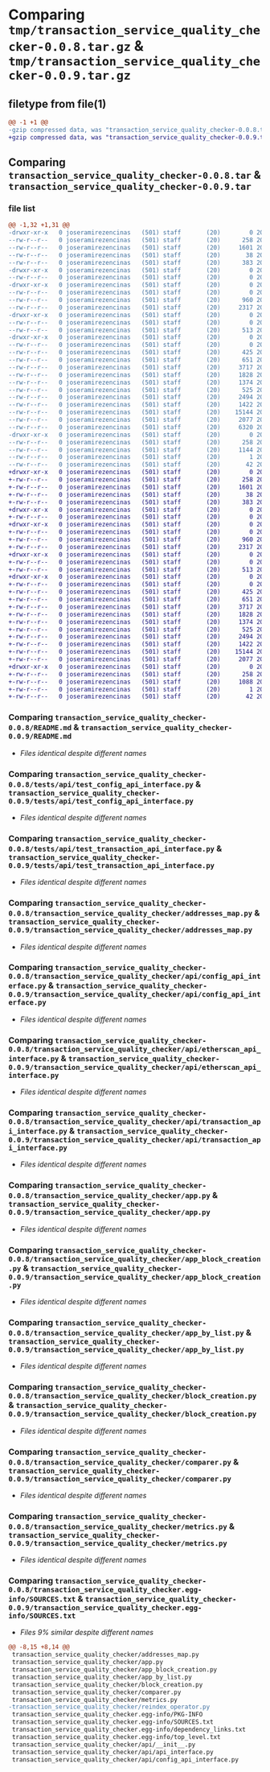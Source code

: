 # Comparing `tmp/transaction_service_quality_checker-0.0.8.tar.gz` & `tmp/transaction_service_quality_checker-0.0.9.tar.gz`

## filetype from file(1)

```diff
@@ -1 +1 @@
-gzip compressed data, was "transaction_service_quality_checker-0.0.8.tar", last modified: Wed Jun 28 15:18:12 2023, max compression
+gzip compressed data, was "transaction_service_quality_checker-0.0.9.tar", last modified: Wed Jun 28 15:33:12 2023, max compression
```

## Comparing `transaction_service_quality_checker-0.0.8.tar` & `transaction_service_quality_checker-0.0.9.tar`

### file list

```diff
@@ -1,32 +1,31 @@
-drwxr-xr-x   0 joseramirezencinas   (501) staff       (20)        0 2023-06-28 15:18:12.217212 transaction_service_quality_checker-0.0.8/
--rw-r--r--   0 joseramirezencinas   (501) staff       (20)      258 2023-06-28 15:18:12.216469 transaction_service_quality_checker-0.0.8/PKG-INFO
--rw-r--r--   0 joseramirezencinas   (501) staff       (20)     1601 2023-05-10 16:34:46.000000 transaction_service_quality_checker-0.0.8/README.md
--rw-r--r--   0 joseramirezencinas   (501) staff       (20)       38 2023-06-28 15:18:12.217441 transaction_service_quality_checker-0.0.8/setup.cfg
--rw-r--r--   0 joseramirezencinas   (501) staff       (20)      383 2023-06-28 14:58:17.000000 transaction_service_quality_checker-0.0.8/setup.py
-drwxr-xr-x   0 joseramirezencinas   (501) staff       (20)        0 2023-06-28 15:18:12.198075 transaction_service_quality_checker-0.0.8/tests/
--rw-r--r--   0 joseramirezencinas   (501) staff       (20)        0 2023-05-24 16:26:08.000000 transaction_service_quality_checker-0.0.8/tests/__init__.py
-drwxr-xr-x   0 joseramirezencinas   (501) staff       (20)        0 2023-06-28 15:18:12.199536 transaction_service_quality_checker-0.0.8/tests/api/
--rw-r--r--   0 joseramirezencinas   (501) staff       (20)        0 2023-05-24 16:26:10.000000 transaction_service_quality_checker-0.0.8/tests/api/__init__.py
--rw-r--r--   0 joseramirezencinas   (501) staff       (20)      960 2023-05-25 12:23:42.000000 transaction_service_quality_checker-0.0.8/tests/api/test_config_api_interface.py
--rw-r--r--   0 joseramirezencinas   (501) staff       (20)     2317 2023-05-25 12:26:21.000000 transaction_service_quality_checker-0.0.8/tests/api/test_transaction_api_interface.py
-drwxr-xr-x   0 joseramirezencinas   (501) staff       (20)        0 2023-06-28 15:18:12.207002 transaction_service_quality_checker-0.0.8/transaction_service_quality_checker/
--rw-r--r--   0 joseramirezencinas   (501) staff       (20)        0 2023-05-25 12:19:38.000000 transaction_service_quality_checker-0.0.8/transaction_service_quality_checker/__init__.py
--rw-r--r--   0 joseramirezencinas   (501) staff       (20)      513 2023-04-27 08:35:17.000000 transaction_service_quality_checker-0.0.8/transaction_service_quality_checker/addresses_map.py
-drwxr-xr-x   0 joseramirezencinas   (501) staff       (20)        0 2023-06-28 15:18:12.215157 transaction_service_quality_checker-0.0.8/transaction_service_quality_checker/api/
--rw-r--r--   0 joseramirezencinas   (501) staff       (20)        0 2023-05-24 16:25:46.000000 transaction_service_quality_checker-0.0.8/transaction_service_quality_checker/api/__init__.py
--rw-r--r--   0 joseramirezencinas   (501) staff       (20)      425 2023-04-27 08:35:17.000000 transaction_service_quality_checker-0.0.8/transaction_service_quality_checker/api/api_interface.py
--rw-r--r--   0 joseramirezencinas   (501) staff       (20)      651 2023-04-27 08:35:17.000000 transaction_service_quality_checker-0.0.8/transaction_service_quality_checker/api/config_api_interface.py
--rw-r--r--   0 joseramirezencinas   (501) staff       (20)     3717 2023-06-28 12:53:28.000000 transaction_service_quality_checker-0.0.8/transaction_service_quality_checker/api/etherscan_api_interface.py
--rw-r--r--   0 joseramirezencinas   (501) staff       (20)     1828 2023-05-03 11:00:35.000000 transaction_service_quality_checker-0.0.8/transaction_service_quality_checker/api/transaction_api_interface.py
--rw-r--r--   0 joseramirezencinas   (501) staff       (20)     1374 2023-05-23 18:18:38.000000 transaction_service_quality_checker-0.0.8/transaction_service_quality_checker/app.py
--rw-r--r--   0 joseramirezencinas   (501) staff       (20)      525 2023-05-08 10:47:32.000000 transaction_service_quality_checker-0.0.8/transaction_service_quality_checker/app_block_creation.py
--rw-r--r--   0 joseramirezencinas   (501) staff       (20)     2494 2023-05-29 15:40:49.000000 transaction_service_quality_checker-0.0.8/transaction_service_quality_checker/app_by_list.py
--rw-r--r--   0 joseramirezencinas   (501) staff       (20)     1422 2023-05-31 18:44:42.000000 transaction_service_quality_checker-0.0.8/transaction_service_quality_checker/block_creation.py
--rw-r--r--   0 joseramirezencinas   (501) staff       (20)    15144 2023-06-28 15:16:46.000000 transaction_service_quality_checker-0.0.8/transaction_service_quality_checker/comparer.py
--rw-r--r--   0 joseramirezencinas   (501) staff       (20)     2077 2023-06-28 14:59:32.000000 transaction_service_quality_checker-0.0.8/transaction_service_quality_checker/metrics.py
--rw-r--r--   0 joseramirezencinas   (501) staff       (20)     6320 2023-05-24 09:08:26.000000 transaction_service_quality_checker-0.0.8/transaction_service_quality_checker/reindex_operator.py
-drwxr-xr-x   0 joseramirezencinas   (501) staff       (20)        0 2023-06-28 15:18:12.209893 transaction_service_quality_checker-0.0.8/transaction_service_quality_checker.egg-info/
--rw-r--r--   0 joseramirezencinas   (501) staff       (20)      258 2023-06-28 15:18:12.000000 transaction_service_quality_checker-0.0.8/transaction_service_quality_checker.egg-info/PKG-INFO
--rw-r--r--   0 joseramirezencinas   (501) staff       (20)     1144 2023-06-28 15:18:12.000000 transaction_service_quality_checker-0.0.8/transaction_service_quality_checker.egg-info/SOURCES.txt
--rw-r--r--   0 joseramirezencinas   (501) staff       (20)        1 2023-06-28 15:18:12.000000 transaction_service_quality_checker-0.0.8/transaction_service_quality_checker.egg-info/dependency_links.txt
--rw-r--r--   0 joseramirezencinas   (501) staff       (20)       42 2023-06-28 15:18:12.000000 transaction_service_quality_checker-0.0.8/transaction_service_quality_checker.egg-info/top_level.txt
+drwxr-xr-x   0 joseramirezencinas   (501) staff       (20)        0 2023-06-28 15:33:12.054830 transaction_service_quality_checker-0.0.9/
+-rw-r--r--   0 joseramirezencinas   (501) staff       (20)      258 2023-06-28 15:33:12.054214 transaction_service_quality_checker-0.0.9/PKG-INFO
+-rw-r--r--   0 joseramirezencinas   (501) staff       (20)     1601 2023-05-10 16:34:46.000000 transaction_service_quality_checker-0.0.9/README.md
+-rw-r--r--   0 joseramirezencinas   (501) staff       (20)       38 2023-06-28 15:33:12.055019 transaction_service_quality_checker-0.0.9/setup.cfg
+-rw-r--r--   0 joseramirezencinas   (501) staff       (20)      383 2023-06-28 15:33:10.000000 transaction_service_quality_checker-0.0.9/setup.py
+drwxr-xr-x   0 joseramirezencinas   (501) staff       (20)        0 2023-06-28 15:33:12.038021 transaction_service_quality_checker-0.0.9/tests/
+-rw-r--r--   0 joseramirezencinas   (501) staff       (20)        0 2023-05-24 16:26:08.000000 transaction_service_quality_checker-0.0.9/tests/__init__.py
+drwxr-xr-x   0 joseramirezencinas   (501) staff       (20)        0 2023-06-28 15:33:12.039346 transaction_service_quality_checker-0.0.9/tests/api/
+-rw-r--r--   0 joseramirezencinas   (501) staff       (20)        0 2023-05-24 16:26:10.000000 transaction_service_quality_checker-0.0.9/tests/api/__init__.py
+-rw-r--r--   0 joseramirezencinas   (501) staff       (20)      960 2023-05-25 12:23:42.000000 transaction_service_quality_checker-0.0.9/tests/api/test_config_api_interface.py
+-rw-r--r--   0 joseramirezencinas   (501) staff       (20)     2317 2023-05-25 12:26:21.000000 transaction_service_quality_checker-0.0.9/tests/api/test_transaction_api_interface.py
+drwxr-xr-x   0 joseramirezencinas   (501) staff       (20)        0 2023-06-28 15:33:12.046032 transaction_service_quality_checker-0.0.9/transaction_service_quality_checker/
+-rw-r--r--   0 joseramirezencinas   (501) staff       (20)        0 2023-05-25 12:19:38.000000 transaction_service_quality_checker-0.0.9/transaction_service_quality_checker/__init__.py
+-rw-r--r--   0 joseramirezencinas   (501) staff       (20)      513 2023-04-27 08:35:17.000000 transaction_service_quality_checker-0.0.9/transaction_service_quality_checker/addresses_map.py
+drwxr-xr-x   0 joseramirezencinas   (501) staff       (20)        0 2023-06-28 15:33:12.052948 transaction_service_quality_checker-0.0.9/transaction_service_quality_checker/api/
+-rw-r--r--   0 joseramirezencinas   (501) staff       (20)        0 2023-05-24 16:25:46.000000 transaction_service_quality_checker-0.0.9/transaction_service_quality_checker/api/__init__.py
+-rw-r--r--   0 joseramirezencinas   (501) staff       (20)      425 2023-04-27 08:35:17.000000 transaction_service_quality_checker-0.0.9/transaction_service_quality_checker/api/api_interface.py
+-rw-r--r--   0 joseramirezencinas   (501) staff       (20)      651 2023-04-27 08:35:17.000000 transaction_service_quality_checker-0.0.9/transaction_service_quality_checker/api/config_api_interface.py
+-rw-r--r--   0 joseramirezencinas   (501) staff       (20)     3717 2023-06-28 12:53:28.000000 transaction_service_quality_checker-0.0.9/transaction_service_quality_checker/api/etherscan_api_interface.py
+-rw-r--r--   0 joseramirezencinas   (501) staff       (20)     1828 2023-05-03 11:00:35.000000 transaction_service_quality_checker-0.0.9/transaction_service_quality_checker/api/transaction_api_interface.py
+-rw-r--r--   0 joseramirezencinas   (501) staff       (20)     1374 2023-05-23 18:18:38.000000 transaction_service_quality_checker-0.0.9/transaction_service_quality_checker/app.py
+-rw-r--r--   0 joseramirezencinas   (501) staff       (20)      525 2023-05-08 10:47:32.000000 transaction_service_quality_checker-0.0.9/transaction_service_quality_checker/app_block_creation.py
+-rw-r--r--   0 joseramirezencinas   (501) staff       (20)     2494 2023-05-29 15:40:49.000000 transaction_service_quality_checker-0.0.9/transaction_service_quality_checker/app_by_list.py
+-rw-r--r--   0 joseramirezencinas   (501) staff       (20)     1422 2023-05-31 18:44:42.000000 transaction_service_quality_checker-0.0.9/transaction_service_quality_checker/block_creation.py
+-rw-r--r--   0 joseramirezencinas   (501) staff       (20)    15144 2023-06-28 15:16:46.000000 transaction_service_quality_checker-0.0.9/transaction_service_quality_checker/comparer.py
+-rw-r--r--   0 joseramirezencinas   (501) staff       (20)     2077 2023-06-28 14:59:32.000000 transaction_service_quality_checker-0.0.9/transaction_service_quality_checker/metrics.py
+drwxr-xr-x   0 joseramirezencinas   (501) staff       (20)        0 2023-06-28 15:33:12.048554 transaction_service_quality_checker-0.0.9/transaction_service_quality_checker.egg-info/
+-rw-r--r--   0 joseramirezencinas   (501) staff       (20)      258 2023-06-28 15:33:11.000000 transaction_service_quality_checker-0.0.9/transaction_service_quality_checker.egg-info/PKG-INFO
+-rw-r--r--   0 joseramirezencinas   (501) staff       (20)     1088 2023-06-28 15:33:11.000000 transaction_service_quality_checker-0.0.9/transaction_service_quality_checker.egg-info/SOURCES.txt
+-rw-r--r--   0 joseramirezencinas   (501) staff       (20)        1 2023-06-28 15:33:11.000000 transaction_service_quality_checker-0.0.9/transaction_service_quality_checker.egg-info/dependency_links.txt
+-rw-r--r--   0 joseramirezencinas   (501) staff       (20)       42 2023-06-28 15:33:11.000000 transaction_service_quality_checker-0.0.9/transaction_service_quality_checker.egg-info/top_level.txt
```

### Comparing `transaction_service_quality_checker-0.0.8/README.md` & `transaction_service_quality_checker-0.0.9/README.md`

 * *Files identical despite different names*

### Comparing `transaction_service_quality_checker-0.0.8/tests/api/test_config_api_interface.py` & `transaction_service_quality_checker-0.0.9/tests/api/test_config_api_interface.py`

 * *Files identical despite different names*

### Comparing `transaction_service_quality_checker-0.0.8/tests/api/test_transaction_api_interface.py` & `transaction_service_quality_checker-0.0.9/tests/api/test_transaction_api_interface.py`

 * *Files identical despite different names*

### Comparing `transaction_service_quality_checker-0.0.8/transaction_service_quality_checker/addresses_map.py` & `transaction_service_quality_checker-0.0.9/transaction_service_quality_checker/addresses_map.py`

 * *Files identical despite different names*

### Comparing `transaction_service_quality_checker-0.0.8/transaction_service_quality_checker/api/config_api_interface.py` & `transaction_service_quality_checker-0.0.9/transaction_service_quality_checker/api/config_api_interface.py`

 * *Files identical despite different names*

### Comparing `transaction_service_quality_checker-0.0.8/transaction_service_quality_checker/api/etherscan_api_interface.py` & `transaction_service_quality_checker-0.0.9/transaction_service_quality_checker/api/etherscan_api_interface.py`

 * *Files identical despite different names*

### Comparing `transaction_service_quality_checker-0.0.8/transaction_service_quality_checker/api/transaction_api_interface.py` & `transaction_service_quality_checker-0.0.9/transaction_service_quality_checker/api/transaction_api_interface.py`

 * *Files identical despite different names*

### Comparing `transaction_service_quality_checker-0.0.8/transaction_service_quality_checker/app.py` & `transaction_service_quality_checker-0.0.9/transaction_service_quality_checker/app.py`

 * *Files identical despite different names*

### Comparing `transaction_service_quality_checker-0.0.8/transaction_service_quality_checker/app_block_creation.py` & `transaction_service_quality_checker-0.0.9/transaction_service_quality_checker/app_block_creation.py`

 * *Files identical despite different names*

### Comparing `transaction_service_quality_checker-0.0.8/transaction_service_quality_checker/app_by_list.py` & `transaction_service_quality_checker-0.0.9/transaction_service_quality_checker/app_by_list.py`

 * *Files identical despite different names*

### Comparing `transaction_service_quality_checker-0.0.8/transaction_service_quality_checker/block_creation.py` & `transaction_service_quality_checker-0.0.9/transaction_service_quality_checker/block_creation.py`

 * *Files identical despite different names*

### Comparing `transaction_service_quality_checker-0.0.8/transaction_service_quality_checker/comparer.py` & `transaction_service_quality_checker-0.0.9/transaction_service_quality_checker/comparer.py`

 * *Files identical despite different names*

### Comparing `transaction_service_quality_checker-0.0.8/transaction_service_quality_checker/metrics.py` & `transaction_service_quality_checker-0.0.9/transaction_service_quality_checker/metrics.py`

 * *Files identical despite different names*

### Comparing `transaction_service_quality_checker-0.0.8/transaction_service_quality_checker.egg-info/SOURCES.txt` & `transaction_service_quality_checker-0.0.9/transaction_service_quality_checker.egg-info/SOURCES.txt`

 * *Files 9% similar despite different names*

```diff
@@ -8,15 +8,14 @@
 transaction_service_quality_checker/addresses_map.py
 transaction_service_quality_checker/app.py
 transaction_service_quality_checker/app_block_creation.py
 transaction_service_quality_checker/app_by_list.py
 transaction_service_quality_checker/block_creation.py
 transaction_service_quality_checker/comparer.py
 transaction_service_quality_checker/metrics.py
-transaction_service_quality_checker/reindex_operator.py
 transaction_service_quality_checker.egg-info/PKG-INFO
 transaction_service_quality_checker.egg-info/SOURCES.txt
 transaction_service_quality_checker.egg-info/dependency_links.txt
 transaction_service_quality_checker.egg-info/top_level.txt
 transaction_service_quality_checker/api/__init__.py
 transaction_service_quality_checker/api/api_interface.py
 transaction_service_quality_checker/api/config_api_interface.py
```

